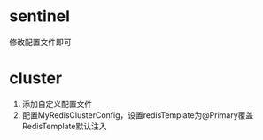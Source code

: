 # sentinel

修改配置文件即可

# cluster

1. 添加自定义配置文件
2. 配置MyRedisClusterConfig，设置redisTemplate为@Primary覆盖RedisTemplate默认注入
